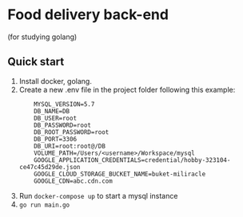 # Food delivery back-end
(for studying golang)

## Quick start

1. Install docker, golang.
2. Create a new .env file in the project folder following this example:
    ```
        MYSQL_VERSION=5.7
        DB_NAME=DB
        DB_USER=root
        DB_PASSWORD=root
        DB_ROOT_PASSWORD=root
        DB_PORT=3306
        DB_URI=root:root@/DB
        VOLUME_PATH=/Users/<username>/Workspace/mysql
        GOOGLE_APPLICATION_CREDENTIALS=credential/hobby-323104-ce47c45d29de.json
        GOOGLE_CLOUD_STORAGE_BUCKET_NAME=buket-miliracle
        GOOGLE_CDN=abc.cdn.com
    ```
3. Run ```docker-compose up``` to start a mysql instance
4. ```go run main.go```
